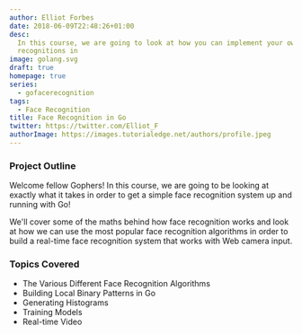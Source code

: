 ```yaml
---
author: Elliot Forbes
date: 2018-06-09T22:48:26+01:00
desc:
  In this course, we are going to look at how you can implement your own face
  recognitions in
image: golang.svg
draft: true
homepage: true
series:
  - gofacerecognition
tags:
  - Face Recognition
title: Face Recognition in Go
twitter: https://twitter.com/Elliot_F
authorImage: https://images.tutorialedge.net/authors/profile.jpeg
---
```


### Project Outline

Welcome fellow Gophers! In this course, we are going to be looking at exactly
what it takes in order to get a simple face recognition system up and running
with Go!

We'll cover some of the maths behind how face recognition works and look at how
we can use the most popular face recognition algorithms in order to build a
real-time face recognition system that works with Web camera input.

### Topics Covered

- The Various Different Face Recognition Algorithms
- Building Local Binary Patterns in Go
- Generating Histograms
- Training Models
- Real-time Video
